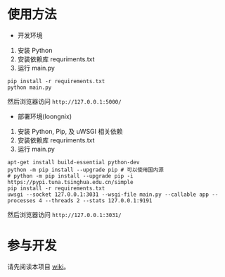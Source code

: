 # 使用方法
- 开发环境
1. 安装 Python
2. 安装依赖库 requriments.txt
3. 运行 main.py
```shell
pip install -r requirements.txt
python main.py
```
然后浏览器访问 `http://127.0.0.1:5000/`
- 部署环境(loongnix)
1. 安装 Python, Pip, 及 uWSGI 相关依赖
2. 安装依赖库 requriments.txt
3. 运行 main.py 
```shell
apt-get install build-essential python-dev
python -m pip install --upgrade pip # 可以使用国内源
# python -m pip install --upgrade pip -i https://pypi.tuna.tsinghua.edu.cn/simple
pip install -r requirements.txt
uwsgi --socket 127.0.0.1:3031 --wsgi-file main.py --callable app --processes 4 --threads 2 --stats 127.0.0.1:9191
```
然后浏览器访问 `http://127.0.0.1:3031/`
# 参与开发
请先阅读本项目 [wiki](https://gitee.com/Gakusyun/iwiotss-website/wikis/Home)。